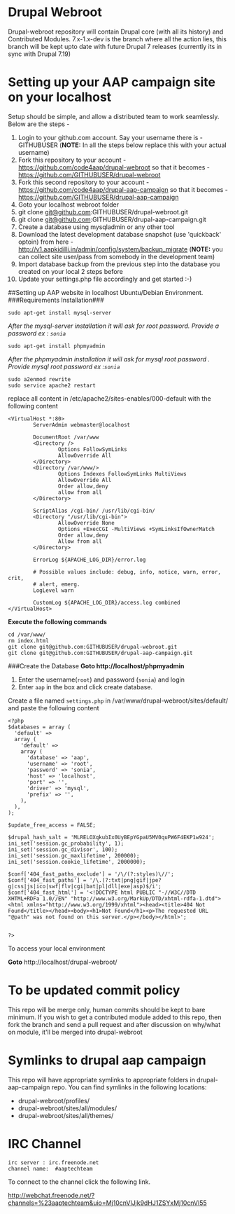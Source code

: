 Drupal Webroot
==============

Drupal-webroot repository will contain Drupal core (with all its history) and Contributed
Modules. 7.x-1.x-dev is the branch where all the action lies, this branch will be
kept upto date with future Drupal 7 releases (currently its in sync with Drupal 7.19)

Setting up your AAP campaign site on your localhost
===================================================

Setup should be simple, and allow a distributed team to work seamlessly. Below are the steps -

1. Login to your github.com account. Say your username there is - GITHUBUSER (**NOTE:** In all the steps below replace this with your actual username)
2. Fork this repository to your account - https://github.com/code4aap/drupal-webroot so that it becomes - https://github.com/GITHUBUSER/drupal-webroot
3. Fork this second repository to your account - https://github.com/code4aap/drupal-aap-campaign so that it becomes - https://github.com/GITHUBUSER/drupal-aap-campaign
4. Goto your localhost webroot folder
5. git clone git@github.com:GITHUBUSER/drupal-webroot.git
6. git clone git@github.com:GITHUBUSER/drupal-aap-campaign.git
7. Create a database using mysqladmin or any other tool
8. Download the latest development database snapshot (use 'quickback' optoin) from here - http://v1.aapkidilli.in/admin/config/system/backup_migrate (**NOTE:** you can collect site user/pass from somebody in the development team)
9. Import database backup from the previous step into the database you created on your local 2 steps before
10. Update your settings.php file accordingly and get started :-) 


##Setting up AAP website in localhost Ubuntu/Debian Environment. 
###Requirements Installation###
```
sudo apt-get install mysql-server
```
*After the mysql-server installation it will ask for root password. Provide a password ex : `sonia`*

```
sudo apt-get install phpmyadmin
```
*After the phpmyadmin installation it will ask for mysql root password . Provide mysql root password ex :`sonia`*

```
sudo a2enmod rewrite
sudo service apache2 restart
```
replace all content in /etc/apache2/sites-enables/000-default with the following content
```
<VirtualHost *:80>
        ServerAdmin webmaster@localhost

        DocumentRoot /var/www
        <Directory />
                Options FollowSymLinks
                AllowOverride All
        </Directory>
        <Directory /var/www/>
                Options Indexes FollowSymLinks MultiViews
                AllowOverride All
                Order allow,deny
                allow from all
        </Directory>

        ScriptAlias /cgi-bin/ /usr/lib/cgi-bin/
        <Directory "/usr/lib/cgi-bin">
                AllowOverride None
                Options +ExecCGI -MultiViews +SymLinksIfOwnerMatch
                Order allow,deny
                Allow from all
        </Directory>

        ErrorLog ${APACHE_LOG_DIR}/error.log

        # Possible values include: debug, info, notice, warn, error, crit,
        # alert, emerg.
        LogLevel warn

        CustomLog ${APACHE_LOG_DIR}/access.log combined
</VirtualHost>

```

**Execute the following commands**

```
cd /var/www/
rm index.html
git clone git@github.com:GITHUBUSER/drupal-webroot.git
git clone git@github.com:GITHUBUSER/drupal-aap-campaign.git
```
###Create the Database
**Goto http://localhost/phpmyadmin**

 1. Enter the username(`root`) and password (`sonia`) and login
 2. Enter `aap` in the box and click create database.

Create a file named `settings.php` in /var/www/drupal-webroot/sites/default/
and paste the following content
```
<?php
$databases = array (
  'default' =>
  array (
    'default' =>
    array (
      'database' => 'aap',
      'username' => 'root',
      'password' => 'sonia',
      'host' => 'localhost',
      'port' => '',
      'driver' => 'mysql',
      'prefix' => '',
    ),
  ),
);

$update_free_access = FALSE;

$drupal_hash_salt = 'MLRELOXqkubIx0UyBEpYGpaU5MV0quPW6F4EKP1w924';
ini_set('session.gc_probability', 1);
ini_set('session.gc_divisor', 100);
ini_set('session.gc_maxlifetime', 200000);
ini_set('session.cookie_lifetime', 2000000);

$conf['404_fast_paths_exclude'] = '/\/(?:styles)\//';
$conf['404_fast_paths'] = '/\.(?:txt|png|gif|jpe?g|css|js|ico|swf|flv|cgi|bat|pl|dll|exe|asp)$/i';
$conf['404_fast_html'] = '<!DOCTYPE html PUBLIC "-//W3C//DTD XHTML+RDFa 1.0//EN" "http://www.w3.org/MarkUp/DTD/xhtml-rdfa-1.dtd"><html xmlns="http://www.w3.org/1999/xhtml"><head><title>404 Not Found</title></head><body><h1>Not Found</h1><p>The requested URL "@path" was not found on this server.</p></body></html>';


?>
```

To access your local environment 

**Goto** http://localhost/drupal-webroot/



To be updated commit policy
===========================

This repo will be merge only, human commits should be kept to bare minimum. If you
wish to get a contributed module added to this repo, then fork the branch and send
a pull request and after discussion on why/what on module, it'll be merged into drupal-webroot

Symlinks to drupal aap campaign
===============================

This repo will have appropriate symlinks to appropriate folders in drupal-aap-campaign
repo. You can find symlinks in the following locations:

* drupal-webroot/profiles/
* drupal-webroot/sites/all/modules/
* drupal-webroot/sites/all/themes/


IRC Channel
===========
```
irc server : irc.freenode.net
channel name:  #aaptechteam
```
To connect to the channel click the following link. 

http://webchat.freenode.net/?channels=%23aaptechteam&uio=Mj10cnVlJjk9dHJ1ZSYxMj10cnVl55


